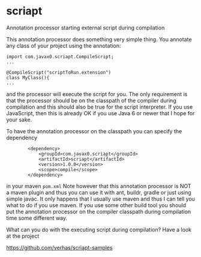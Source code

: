 scriapt
=======

Annotation processor starting external script during compilation

This annotation processor does something very simple thing. You annotate any class of your project using the annotation:

```
import com.javax0.scriapt.CompileScript;
...

@CompileScript("scriptToRun.extension")
class MyClass(){
...
```

and the processor will execute the script for you. The only requirement is that the processor should be on the
classpath of the compiler during compilation and this should also be true for the script interpreter. If you use
JavaScript, then this is already OK if you use Java 6 or newer that I hope for your sake.

To have the annotation processor on the classpath you can specify the dependency

```
		<dependency>
			<groupId>com.javax0.scriapt</groupId>
			<artifactId>scriapt</artifactId>
			<version>1.0.0</version>
			<scope>compile</scope>
		</dependency>
```

in your maven `pom.xml` Note however that this annotation processor is NOT a maven plugin and thus you can use it with
ant, buildr, gradle or just using simple javac. It only happens that I usually use maven and thus I can tell you
what to do if you use maven. If you use some other build tool you should put the annotation processor on the compiler
classpath during compilation time some different way.

What can you do with the executing script during compilation? Have a look at the project

https://github.com/verhas/scriapt-samples
